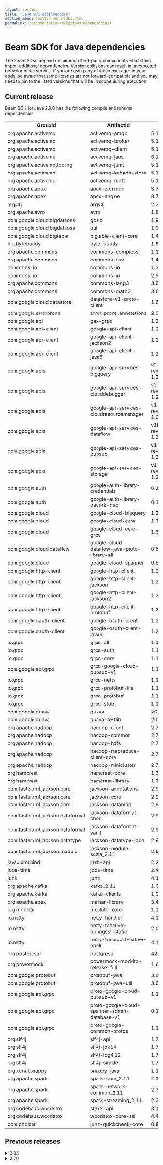 ```yaml
---
layout: section
title: "Java SDK dependencies"
section_menu: section-menu/sdks.html
permalink: /documentation/sdks/java-dependencies/
---
```

<!--
Licensed under the Apache License, Version 2.0 (the "License");
you may not use this file except in compliance with the License.
You may obtain a copy of the License at

http://www.apache.org/licenses/LICENSE-2.0

Unless required by applicable law or agreed to in writing, software
distributed under the License is distributed on an "AS IS" BASIS,
WITHOUT WARRANTIES OR CONDITIONS OF ANY KIND, either express or implied.
See the License for the specific language governing permissions and
limitations under the License.
-->

# Beam SDK for Java dependencies

The Beam SDKs depend on common third-party components which then
import additional dependencies. Version collisions can result in unexpected
behavior in the service. If you are using any of these packages in your code, be
aware that some libraries are not forward-compatible and you may need to pin to
the listed versions that will be in scope during execution.

## Current release

Beam SDK for Java 2.9.0 has the following compile and runtime dependencies.
<table class="table-bordered table-striped">
  <tr><th>GroupId</th><th>ArtifactId</th><th>Version</th></tr>
  <tr><td>org.apache.activemq</td><td>activemq-amqp</td><td>5.13.1</td></tr>
  <tr><td>org.apache.activemq</td><td>activemq-broker</td><td>5.13.1</td></tr>
  <tr><td>org.apache.activemq</td><td>activemq-client</td><td>5.13.1</td></tr>
  <tr><td>org.apache.activemq</td><td>activemq-jaas</td><td>5.13.1</td></tr>
  <tr><td>org.apache.activemq.tooling</td><td>activemq-junit</td><td>5.13.1</td></tr>
  <tr><td>org.apache.activemq</td><td>activemq-kahadb-store</td><td>5.13.1</td></tr>
  <tr><td>org.apache.activemq</td><td>activemq-mqtt</td><td>5.13.1</td></tr>
  <tr><td>org.apache.apex</td><td>apex-common</td><td>3.7.0</td></tr>
  <tr><td>org.apache.apex</td><td>apex-engine</td><td>3.7.0</td></tr>
  <tr><td>args4j</td><td>args4j</td><td>2.33</td></tr>
  <tr><td>org.apache.avro</td><td>avro</td><td>1.8.2</td></tr>
  <tr><td>com.google.cloud.bigdataoss</td><td>gcsio</td><td>1.9.0</td></tr>
  <tr><td>com.google.cloud.bigdataoss</td><td>util</td><td>1.9.0</td></tr>
  <tr><td>com.google.cloud.bigtable</td><td>bigtable-client-core</td><td>1.4.0</td></tr>
  <tr><td>net.bytebuddy</td><td>byte-buddy</td><td>1.9.3</td></tr>
  <tr><td>org.apache.commons</td><td>commons-compress</td><td>1.16.1</td></tr>
  <tr><td>org.apache.commons</td><td>commons-csv</td><td>1.4</td></tr>
  <tr><td>commons-io</td><td>commons-io</td><td>1.3.2</td></tr>
  <tr><td>commons-io</td><td>commons-io</td><td>2.5</td></tr>
  <tr><td>org.apache.commons</td><td>commons-lang3</td><td>3.6</td></tr>
  <tr><td>org.apache.commons</td><td>commons-math3</td><td>3.6.1</td></tr>
  <tr><td>com.google.cloud.datastore</td><td>datastore-v1-proto-client</td><td>1.6.0</td></tr>
  <tr><td>com.google.errorprone</td><td>error_prone_annotations</td><td>2.0.15</td></tr>
  <tr><td>com.google.api</td><td>gax-grpc</td><td>1.29.0</td></tr>
  <tr><td>com.google.api-client</td><td>google-api-client</td><td>1.27.0</td></tr>
  <tr><td>com.google.api-client</td><td>google-api-client-jackson2</td><td>1.27.0</td></tr>
  <tr><td>com.google.api-client</td><td>google-api-client-java6</td><td>1.27.0</td></tr>
  <tr><td>com.google.apis</td><td>google-api-services-bigquery</td><td>v2-rev20181104-1.27.0</td></tr>
  <tr><td>com.google.apis</td><td>google-api-services-clouddebugger</td><td>v2-rev20180801-1.27.0</td></tr>
  <tr><td>com.google.apis</td><td>google-api-services-cloudresourcemanager</td><td>v1-rev20181015-1.27.0</td></tr>
  <tr><td>com.google.apis</td><td>google-api-services-dataflow</td><td>v1b3-rev20181107-1.27.0</td></tr>
  <tr><td>com.google.apis</td><td>google-api-services-pubsub</td><td>v1-rev20181105-1.27.0</td></tr>
  <tr><td>com.google.apis</td><td>google-api-services-storage</td><td>v1-rev20181013-1.27.0</td></tr>
  <tr><td>com.google.auth</td><td>google-auth-library-credentials</td><td>0.10.0</td></tr>
  <tr><td>com.google.auth</td><td>google-auth-library-oauth2-http</td><td>0.10.0</td></tr>
  <tr><td>com.google.cloud</td><td>google-cloud-bigquery</td><td>1.27.0</td></tr>
  <tr><td>com.google.cloud</td><td>google-cloud-core</td><td>1.36.0</td></tr>
  <tr><td>com.google.cloud</td><td>google-cloud-core-grpc</td><td>1.36.0</td></tr>
  <tr><td>com.google.cloud.dataflow</td><td>google-cloud-dataflow-java-proto-library-all</td><td>0.5.160304</td></tr>
  <tr><td>com.google.cloud</td><td>google-cloud-spanner</td><td>0.54.0-beta</td></tr>
  <tr><td>com.google.http-client</td><td>google-http-client</td><td>1.27.0</td></tr>
  <tr><td>com.google.http-client</td><td>google-http-client-jackson</td><td>1.27.0</td></tr>
  <tr><td>com.google.http-client</td><td>google-http-client-jackson2</td><td>1.27.0</td></tr>
  <tr><td>com.google.http-client</td><td>google-http-client-protobuf</td><td>1.27.0</td></tr>
  <tr><td>com.google.oauth-client</td><td>google-oauth-client</td><td>1.27.0</td></tr>
  <tr><td>com.google.oauth-client</td><td>google-oauth-client-java6</td><td>1.27.0</td></tr>
  <tr><td>io.grpc</td><td>grpc-all</td><td>1.13.1</td></tr>
  <tr><td>io.grpc</td><td>grpc-auth</td><td>1.13.1</td></tr>
  <tr><td>io.grpc</td><td>grpc-core</td><td>1.13.1</td></tr>
  <tr><td>com.google.api.grpc</td><td>grpc-google-cloud-pubsub-v1</td><td>1.18.0</td></tr>
  <tr><td>io.grpc</td><td>grpc-netty</td><td>1.13.1</td></tr>
  <tr><td>io.grpc</td><td>grpc-protobuf-lite</td><td>1.13.1</td></tr>
  <tr><td>io.grpc</td><td>grpc-protobuf</td><td>1.13.1</td></tr>
  <tr><td>io.grpc</td><td>grpc-stub</td><td>1.13.1</td></tr>
  <tr><td>com.google.guava</td><td>guava</td><td>20.0</td></tr>
  <tr><td>com.google.guava</td><td>guava-testlib</td><td>20.0</td></tr>
  <tr><td>org.apache.hadoop</td><td>hadoop-client</td><td>2.7.3</td></tr>
  <tr><td>org.apache.hadoop</td><td>hadoop-common</td><td>2.7.3</td></tr>
  <tr><td>org.apache.hadoop</td><td>hadoop-hdfs</td><td>2.7.3</td></tr>
  <tr><td>org.apache.hadoop</td><td>hadoop-mapreduce-client-core</td><td>2.7.3</td></tr>
  <tr><td>org.apache.hadoop</td><td>hadoop-minicluster</td><td>2.7.3</td></tr>
  <tr><td>org.hamcrest</td><td>hamcrest-core</td><td>1.3</td></tr>
  <tr><td>org.hamcrest</td><td>hamcrest-library</td><td>1.3</td></tr>
  <tr><td>com.fasterxml.jackson.core</td><td>jackson-annotations</td><td>2.9.5</td></tr>
  <tr><td>com.fasterxml.jackson.core</td><td>jackson-core</td><td>2.9.5</td></tr>
  <tr><td>com.fasterxml.jackson.core</td><td>jackson-databind</td><td>2.9.5</td></tr>
  <tr><td>com.fasterxml.jackson.dataformat</td><td>jackson-dataformat-cbor</td><td>2.9.5</td></tr>
  <tr><td>com.fasterxml.jackson.dataformat</td><td>jackson-dataformat-yaml</td><td>2.9.5</td></tr>
  <tr><td>com.fasterxml.jackson.datatype</td><td>jackson-datatype-joda</td><td>2.9.5</td></tr>
  <tr><td>com.fasterxml.jackson.module</td><td>jackson-module-scala_2.11</td><td>2.9.5</td></tr>
  <tr><td>javax.xml.bind</td><td>jaxb-api</td><td>2.2.12</td></tr>
  <tr><td>joda-time</td><td>joda-time</td><td>2.4</td></tr>
  <tr><td>junit</td><td>junit</td><td>4.12</td></tr>
  <tr><td>org.apache.kafka</td><td>kafka_2.11</td><td>1.0.0</td></tr>
  <tr><td>org.apache.kafka</td><td>kafka-clients</td><td>1.0.0</td></tr>
  <tr><td>org.apache.apex</td><td>malhar-library</td><td>3.4.0</td></tr>
  <tr><td>org.mockito</td><td>mockito-core</td><td>1.10.19</td></tr>
  <tr><td>io.netty</td><td>netty-handler</td><td>4.1.25.Final</td></tr>
  <tr><td>io.netty</td><td>netty-tcnative-boringssl-static</td><td>2.0.8.Final</td></tr>
  <tr><td>io.netty</td><td>netty-transport-native-epoll</td><td>4.1.25.Final</td></tr>
  <tr><td>org.postgresql</td><td>postgresql</td><td>42.2.2</td></tr>
  <tr><td>org.powermock</td><td>powermock-mockito-release-full</td><td>1.6.4</td></tr>
  <tr><td>com.google.protobuf</td><td>protobuf-java</td><td>3.6.0</td></tr>
  <tr><td>com.google.protobuf</td><td>protobuf-java-util</td><td>3.6.0</td></tr>
  <tr><td>com.google.api.grpc</td><td>proto-google-cloud-pubsub-v1</td><td>1.18.0</td></tr>
  <tr><td>com.google.api.grpc</td><td>proto-google-cloud-spanner-admin-database-v1</td><td>0.19.0</td></tr>
  <tr><td>com.google.api.grpc</td><td>proto-google-common-protos</td><td>1.12.0</td></tr>
  <tr><td>org.slf4j</td><td>slf4j-api</td><td>1.7.25</td></tr>
  <tr><td>org.slf4j</td><td>slf4j-jdk14</td><td>1.7.25</td></tr>
  <tr><td>org.slf4j</td><td>slf4j-log4j12</td><td>1.7.25</td></tr>
  <tr><td>org.slf4j</td><td>slf4j-simple</td><td>1.7.25</td></tr>
  <tr><td>org.xerial.snappy</td><td>snappy-java</td><td>1.1.4</td></tr>
  <tr><td>org.apache.spark</td><td>spark-core_2.11</td><td>2.3.2</td></tr>
  <tr><td>org.apache.spark</td><td>spark-network-common_2.11</td><td>2.3.2</td></tr>
  <tr><td>org.apache.spark</td><td>spark-streaming_2.11</td><td>2.3.2</td></tr>
  <tr><td>org.codehaus.woodstox</td><td>stax2-api</td><td>3.1.4</td></tr>
  <tr><td>org.codehaus.woodstox</td><td>woodstox-core-asl</td><td>4.4.1</td></tr>
  <tr><td>com.pholser</td><td>junit-quickcheck-core</td><td>0.8</td></tr>
</table>


## Previous releases

<details><summary markdown="span">2.8.0</summary>

<p>Beam SDK for Java 2.8.0 has the following compile and runtime dependencies.</p>
<table class="table-bordered table-striped">
  <tr><th>GroupId</th><th>ArtifactId</th><th>Version</th></tr>
  <tr><td>org.apache.activemq</td><td>activemq-amqp</td><td>5.13.1</td></tr>
  <tr><td>org.apache.activemq</td><td>activemq-broker</td><td>5.13.1</td></tr>
  <tr><td>org.apache.activemq</td><td>activemq-client</td><td>5.13.1</td></tr>
  <tr><td>org.apache.activemq</td><td>activemq-jaas</td><td>5.13.1</td></tr>
  <tr><td>org.apache.activemq.tooling</td><td>activemq-junit</td><td>5.13.1</td></tr>
  <tr><td>org.apache.activemq</td><td>activemq-kahadb-store</td><td>5.13.1</td></tr>
  <tr><td>org.apache.activemq</td><td>activemq-mqtt</td><td>5.13.1</td></tr>
  <tr><td>org.apache.apex</td><td>apex-common</td><td>3.7.0</td></tr>
  <tr><td>org.apache.apex</td><td>apex-engine</td><td>3.7.0</td></tr>
  <tr><td>com.google.api</td><td>api-common</td><td>1.6.0</td></tr>
  <tr><td>args4j</td><td>args4j</td><td>2.33</td></tr>
  <tr><td>org.apache.avro</td><td>avro</td><td>1.8.2</td></tr>
  <tr><td>com.google.cloud.bigtable</td><td>bigtable-client-core</td><td>1.4.0</td></tr>
  <tr><td>net.bytebuddy</td><td>byte-buddy</td><td>1.8.11</td></tr>
  <tr><td>org.apache.commons</td><td>commons-compress</td><td>1.16.1</td></tr>
  <tr><td>org.apache.commons</td><td>commons-csv</td><td>1.4</td></tr>
  <tr><td>commons-io</td><td>commons-io</td><td>1.3.2</td></tr>
  <tr><td>commons-io</td><td>commons-io</td><td>2.5</td></tr>
  <tr><td>org.apache.commons</td><td>commons-lang3</td><td>3.6</td></tr>
  <tr><td>org.apache.commons</td><td>commons-math3</td><td>3.6.1</td></tr>
  <tr><td>com.google.cloud.datastore</td><td>datastore-v1-proto-client</td><td>1.6.0</td></tr>
  <tr><td>com.google.errorprone</td><td>error_prone_annotations</td><td>2.0.15</td></tr>
  <tr><td>com.google.api</td><td>gax-grpc</td><td>1.29.0</td></tr>
  <tr><td>com.google.cloud.bigdataoss</td><td>gcsio</td><td>1.9.0</td></tr>
  <tr><td>com.google.api-client</td><td>google-api-client-jackson2</td><td>1.23.0</td></tr>
  <tr><td>com.google.api-client</td><td>google-api-client-java6</td><td>1.23.0</td></tr>
  <tr><td>com.google.api-client</td><td>google-api-client</td><td>1.23.0</td></tr>
  <tr><td>com.google.apis</td><td>google-api-services-bigquery</td><td>v2-rev402-1.23.0</td></tr>
  <tr><td>com.google.apis</td><td>google-api-services-clouddebugger</td><td>v2-rev253-1.23.0</td></tr>
  <tr><td>com.google.apis</td><td>google-api-services-cloudresourcemanager</td><td>v1-rev502-1.23.0</td></tr>
  <tr><td>com.google.apis</td><td>google-api-services-dataflow</td><td>v1b3-rev257-1.23.0</td></tr>
  <tr><td>com.google.apis</td><td>google-api-services-pubsub</td><td>v1-rev399-1.23.0</td></tr>
  <tr><td>com.google.apis</td><td>google-api-services-storage</td><td>v1-rev136-1.23.0</td></tr>
  <tr><td>com.google.auth</td><td>google-auth-library-credentials</td><td>0.10.0</td></tr>
  <tr><td>com.google.auth</td><td>google-auth-library-oauth2-http</td><td>0.10.0</td></tr>
  <tr><td>com.google.cloud</td><td>google-cloud-core-grpc</td><td>1.36.0</td></tr>
  <tr><td>com.google.cloud</td><td>google-cloud-core</td><td>1.36.0</td></tr>
  <tr><td>com.google.cloud.dataflow</td><td>google-cloud-dataflow-java-proto-library-all</td><td>0.5.160304</td></tr>
  <tr><td>com.google.cloud</td><td>google-cloud-spanner</td><td>0.54.0-beta</td></tr>
  <tr><td>com.google.http-client</td><td>google-http-client-jackson2</td><td>1.23.0</td></tr>
  <tr><td>com.google.http-client</td><td>google-http-client-jackson</td><td>1.23.0</td></tr>
  <tr><td>com.google.http-client</td><td>google-http-client-protobuf</td><td>1.23.0</td></tr>
  <tr><td>com.google.http-client</td><td>google-http-client</td><td>1.23.0</td></tr>
  <tr><td>com.google.oauth-client</td><td>google-oauth-client-java6</td><td>1.23.0</td></tr>
  <tr><td>com.google.oauth-client</td><td>google-oauth-client</td><td>1.23.0</td></tr>
  <tr><td>io.grpc</td><td>grpc-all</td><td>1.13.1</td></tr>
  <tr><td>io.grpc</td><td>grpc-auth</td><td>1.13.1</td></tr>
  <tr><td>io.grpc</td><td>grpc-core</td><td>1.13.1</td></tr>
  <tr><td>com.google.api.grpc</td><td>grpc-google-cloud-bigtable-v2</td><td>0.19.0</td></tr>
  <tr><td>com.google.api.grpc</td><td>grpc-google-cloud-pubsub-v1</td><td>1.18.0</td></tr>
  <tr><td>io.grpc</td><td>grpc-netty</td><td>1.13.1</td></tr>
  <tr><td>io.grpc</td><td>grpc-protobuf-lite</td><td>1.13.1</td></tr>
  <tr><td>io.grpc</td><td>grpc-protobuf</td><td>1.13.1</td></tr>
  <tr><td>io.grpc</td><td>grpc-stub</td><td>1.13.1</td></tr>
  <tr><td>com.google.guava</td><td>guava</td><td>20.0</td></tr>
  <tr><td>com.google.guava</td><td>guava-testlib</td><td>20.0</td></tr>
  <tr><td>org.apache.hadoop</td><td>hadoop-client</td><td>2.7.3</td></tr>
  <tr><td>org.apache.hadoop</td><td>hadoop-common</td><td>2.7.3</td></tr>
  <tr><td>org.apache.hadoop</td><td>hadoop-hdfs</td><td>2.7.3</td></tr>
  <tr><td>org.apache.hadoop</td><td>hadoop-hdfs</td><td>2.7.3</td></tr>
  <tr><td>org.apache.hadoop</td><td>hadoop-mapreduce-client-core</td><td>2.7.3</td></tr>
  <tr><td>org.apache.hadoop</td><td>hadoop-minicluster</td><td>2.7.3</td></tr>
  <tr><td>org.hamcrest</td><td>hamcrest-core</td><td>1.3</td></tr>
  <tr><td>org.hamcrest</td><td>hamcrest-library</td><td>1.3</td></tr>
  <tr><td>com.fasterxml.jackson.core</td><td>jackson-annotations</td><td>2.9.5</td></tr>
  <tr><td>com.fasterxml.jackson.core</td><td>jackson-core</td><td>2.9.5</td></tr>
  <tr><td>com.fasterxml.jackson.core</td><td>jackson-databind</td><td>2.9.5</td></tr>
  <tr><td>com.fasterxml.jackson.dataformat</td><td>jackson-dataformat-cbor</td><td>2.9.5</td></tr>
  <tr><td>com.fasterxml.jackson.dataformat</td><td>jackson-dataformat-yaml</td><td>2.9.5</td></tr>
  <tr><td>com.fasterxml.jackson.datatype</td><td>jackson-datatype-joda</td><td>2.9.5</td></tr>
  <tr><td>com.fasterxml.jackson.module</td><td>jackson-module-scala_2.11</td><td>2.9.5</td></tr>
  <tr><td>javax.xml.bind</td><td>jaxb-api</td><td>2.2.12</td></tr>
  <tr><td>joda-time</td><td>joda-time</td><td>2.4</td></tr>
  <tr><td>com.pholser</td><td>junit-quickcheck-core</td><td>0.8</td></tr>
  <tr><td>junit</td><td>junit</td><td>4.12</td></tr>
  <tr><td>org.apache.kafka</td><td>kafka_2.11</td><td>1.0.0</td></tr>
  <tr><td>org.apache.kafka</td><td>kafka-clients</td><td>1.0.0</td></tr>
  <tr><td>org.apache.apex</td><td>malhar-library</td><td>3.4.0</td></tr>
  <tr><td>org.mockito</td><td>mockito-core</td><td>1.10.19</td></tr>
  <tr><td>io.netty</td><td>netty-handler</td><td>4.1.25.Final</td></tr>
  <tr><td>io.netty</td><td>netty-tcnative-boringssl-static</td><td>2.0.8.Final</td></tr>
  <tr><td>io.netty</td><td>netty-transport-native-epoll</td><td>4.1.25.Final</td></tr>
  <tr><td>org.postgresql</td><td>postgresql</td><td>42.2.2</td></tr>
  <tr><td>org.powermock</td><td>powermock-mockito-release-full</td><td>1.6.4</td></tr>
  <tr><td>com.google.protobuf</td><td>protobuf-java</td><td>3.6.0</td></tr>
  <tr><td>com.google.protobuf</td><td>protobuf-java-util</td><td>3.6.0</td></tr>
  <tr><td>com.google.api.grpc</td><td>proto-google-cloud-datastore-v1</td><td>0.19.0</td></tr>
  <tr><td>com.google.api.grpc</td><td>proto-google-cloud-pubsub-v1</td><td>1.18.0</td></tr>
  <tr><td>com.google.api.grpc</td><td>proto-google-cloud-spanner-admin-database-v1</td><td>0.19.0</td></tr>
  <tr><td>com.google.api.grpc</td><td>proto-google-common-protos</td><td>1.12.0</td></tr>
  <tr><td>org.slf4j</td><td>slf4j-api</td><td>1.7.25</td></tr>
  <tr><td>org.slf4j</td><td>slf4j-jdk14</td><td>1.7.25</td></tr>
  <tr><td>org.slf4j</td><td>slf4j-log4j12</td><td>1.7.25</td></tr>
  <tr><td>org.slf4j</td><td>slf4j-simple</td><td>1.7.25</td></tr>
  <tr><td>org.xerial.snappy</td><td>snappy-java</td><td>1.1.4</td></tr>
  <tr><td>org.apache.spark</td><td>spark-core_2.11</td><td>2.3.1</td></tr>
  <tr><td>org.apache.spark</td><td>spark-network-common_2.11</td><td>2.3.1</td></tr>
  <tr><td>org.apache.spark</td><td>spark-streaming_2.11</td><td>2.3.1</td></tr>
  <tr><td>org.codehaus.woodstox</td><td>stax2-api</td><td>3.1.4</td></tr>
  <tr><td>com.google.cloud.bigdataoss</td><td>util</td><td>1.9.0</td></tr>
  <tr><td>org.codehaus.woodstox</td><td>woodstox-core-asl</td><td>4.4.1</td></tr>
</table>

</details>

<details><summary markdown="span">2.7.0</summary>

<p>Beam SDK for Java 2.7.0 has the following compile and runtime dependencies.</p>
<table class="table-bordered table-striped">
  <tr><th>GroupId</th><th>ArtifactId</th><th>Version</th></tr>
  <tr><td>org.apache.activemq</td><td>activemq-amqp</td><td>5.13.1</td></tr>
  <tr><td>org.apache.activemq</td><td>activemq-broker</td><td>5.13.1</td></tr>
  <tr><td>org.apache.activemq</td><td>activemq-client</td><td>5.13.1</td></tr>
  <tr><td>org.apache.activemq</td><td>activemq-jaas</td><td>5.13.1</td></tr>
  <tr><td>org.apache.activemq.tooling</td><td>activemq-junit</td><td>5.13.1</td></tr>
  <tr><td>org.apache.activemq</td><td>activemq-kahadb-store</td><td>5.13.1</td></tr>
  <tr><td>org.apache.activemq</td><td>activemq-mqtt</td><td>5.13.1</td></tr>
  <tr><td>org.apache.apex</td><td>apex-common</td><td>3.7.0</td></tr>
  <tr><td>org.apache.apex</td><td>apex-engine</td><td>3.7.0</td></tr>
  <tr><td>com.google.api</td><td>api-common</td><td>1.6.0</td></tr>
  <tr><td>args4j</td><td>args4j</td><td>2.33</td></tr>
  <tr><td>org.apache.avro</td><td>avro</td><td>1.8.2</td></tr>
  <tr><td>com.google.cloud.bigtable</td><td>bigtable-client-core</td><td>1.4.0</td></tr>
  <tr><td>net.bytebuddy</td><td>byte-buddy</td><td>1.8.11</td></tr>
  <tr><td>org.apache.commons</td><td>commons-compress</td><td>1.16.1</td></tr>
  <tr><td>org.apache.commons</td><td>commons-csv</td><td>1.4</td></tr>
  <tr><td>commons-io</td><td>commons-io</td><td>1.3.2</td></tr>
  <tr><td>commons-io</td><td>commons-io</td><td>2.5</td></tr>
  <tr><td>org.apache.commons</td><td>commons-lang3</td><td>3.6</td></tr>
  <tr><td>org.apache.commons</td><td>commons-math3</td><td>3.6.1</td></tr>
  <tr><td>com.google.cloud.datastore</td><td>datastore-v1-proto-client</td><td>1.6.0</td></tr>
  <tr><td>com.google.errorprone</td><td>error_prone_annotations</td><td>2.0.15</td></tr>
  <tr><td>com.google.api</td><td>gax-grpc</td><td>1.29.0</td></tr>
  <tr><td>com.google.cloud.bigdataoss</td><td>gcsio</td><td>1.9.0</td></tr>
  <tr><td>com.google.api-client</td><td>google-api-client-jackson2</td><td>1.23.0</td></tr>
  <tr><td>com.google.api-client</td><td>google-api-client-java6</td><td>1.23.0</td></tr>
  <tr><td>com.google.api-client</td><td>google-api-client</td><td>1.23.0</td></tr>
  <tr><td>com.google.apis</td><td>google-api-services-bigquery</td><td>v2-rev402-1.23.0</td></tr>
  <tr><td>com.google.apis</td><td>google-api-services-clouddebugger</td><td>v2-rev253-1.23.0</td></tr>
  <tr><td>com.google.apis</td><td>google-api-services-cloudresourcemanager</td><td>v1-rev502-1.23.0</td></tr>
  <tr><td>com.google.apis</td><td>google-api-services-dataflow</td><td>v1b3-rev257-1.23.0</td></tr>
  <tr><td>com.google.apis</td><td>google-api-services-pubsub</td><td>v1-rev399-1.23.0</td></tr>
  <tr><td>com.google.apis</td><td>google-api-services-storage</td><td>v1-rev136-1.23.0</td></tr>
  <tr><td>com.google.auth</td><td>google-auth-library-credentials</td><td>0.10.0</td></tr>
  <tr><td>com.google.auth</td><td>google-auth-library-oauth2-http</td><td>0.10.0</td></tr>
  <tr><td>com.google.cloud</td><td>google-cloud-core-grpc</td><td>1.36.0</td></tr>
  <tr><td>com.google.cloud</td><td>google-cloud-core</td><td>1.36.0</td></tr>
  <tr><td>com.google.cloud.dataflow</td><td>google-cloud-dataflow-java-proto-library-all</td><td>0.5.160304</td></tr>
  <tr><td>com.google.cloud</td><td>google-cloud-spanner</td><td>0.54.0-beta</td></tr>
  <tr><td>com.google.http-client</td><td>google-http-client-jackson2</td><td>1.23.0</td></tr>
  <tr><td>com.google.http-client</td><td>google-http-client-jackson</td><td>1.23.0</td></tr>
  <tr><td>com.google.http-client</td><td>google-http-client-protobuf</td><td>1.23.0</td></tr>
  <tr><td>com.google.http-client</td><td>google-http-client</td><td>1.23.0</td></tr>
  <tr><td>com.google.oauth-client</td><td>google-oauth-client-java6</td><td>1.23.0</td></tr>
  <tr><td>com.google.oauth-client</td><td>google-oauth-client</td><td>1.23.0</td></tr>
  <tr><td>io.grpc</td><td>grpc-all</td><td>1.13.1</td></tr>
  <tr><td>io.grpc</td><td>grpc-auth</td><td>1.13.1</td></tr>
  <tr><td>io.grpc</td><td>grpc-core</td><td>1.13.1</td></tr>
  <tr><td>com.google.api.grpc</td><td>grpc-google-cloud-bigtable-v2</td><td>0.19.0</td></tr>
  <tr><td>com.google.api.grpc</td><td>grpc-google-cloud-pubsub-v1</td><td>1.18.0</td></tr>
  <tr><td>io.grpc</td><td>grpc-netty</td><td>1.13.1</td></tr>
  <tr><td>io.grpc</td><td>grpc-protobuf-lite</td><td>1.13.1</td></tr>
  <tr><td>io.grpc</td><td>grpc-protobuf</td><td>1.13.1</td></tr>
  <tr><td>io.grpc</td><td>grpc-stub</td><td>1.13.1</td></tr>
  <tr><td>com.google.guava</td><td>guava</td><td>20.0</td></tr>
  <tr><td>com.google.guava</td><td>guava-testlib</td><td>20.0</td></tr>
  <tr><td>org.apache.hadoop</td><td>hadoop-client</td><td>2.7.3</td></tr>
  <tr><td>org.apache.hadoop</td><td>hadoop-common</td><td>2.7.3</td></tr>
  <tr><td>org.apache.hadoop</td><td>hadoop-hdfs</td><td>2.7.3</td></tr>
  <tr><td>org.apache.hadoop</td><td>hadoop-hdfs</td><td>2.7.3</td></tr>
  <tr><td>org.apache.hadoop</td><td>hadoop-mapreduce-client-core</td><td>2.7.3</td></tr>
  <tr><td>org.apache.hadoop</td><td>hadoop-minicluster</td><td>2.7.3</td></tr>
  <tr><td>org.hamcrest</td><td>hamcrest-core</td><td>1.3</td></tr>
  <tr><td>org.hamcrest</td><td>hamcrest-library</td><td>1.3</td></tr>
  <tr><td>com.fasterxml.jackson.core</td><td>jackson-annotations</td><td>2.9.5</td></tr>
  <tr><td>com.fasterxml.jackson.core</td><td>jackson-core</td><td>2.9.5</td></tr>
  <tr><td>com.fasterxml.jackson.core</td><td>jackson-databind</td><td>2.9.5</td></tr>
  <tr><td>com.fasterxml.jackson.dataformat</td><td>jackson-dataformat-cbor</td><td>2.9.5</td></tr>
  <tr><td>com.fasterxml.jackson.dataformat</td><td>jackson-dataformat-yaml</td><td>2.9.5</td></tr>
  <tr><td>com.fasterxml.jackson.datatype</td><td>jackson-datatype-joda</td><td>2.9.5</td></tr>
  <tr><td>com.fasterxml.jackson.module</td><td>jackson-module-scala_2.11</td><td>2.9.5</td></tr>
  <tr><td>javax.xml.bind</td><td>jaxb-api</td><td>2.2.12</td></tr>
  <tr><td>joda-time</td><td>joda-time</td><td>2.4</td></tr>
  <tr><td>com.pholser</td><td>junit-quickcheck-core</td><td>0.8</td></tr>
  <tr><td>junit</td><td>junit</td><td>4.12</td></tr>
  <tr><td>org.apache.kafka</td><td>kafka_2.11</td><td>1.0.0</td></tr>
  <tr><td>org.apache.kafka</td><td>kafka-clients</td><td>1.0.0</td></tr>
  <tr><td>org.apache.apex</td><td>malhar-library</td><td>3.4.0</td></tr>
  <tr><td>org.mockito</td><td>mockito-core</td><td>1.10.19</td></tr>
  <tr><td>io.netty</td><td>netty-handler</td><td>4.1.25.Final</td></tr>
  <tr><td>io.netty</td><td>netty-tcnative-boringssl-static</td><td>2.0.8.Final</td></tr>
  <tr><td>io.netty</td><td>netty-transport-native-epoll</td><td>4.1.25.Final</td></tr>
  <tr><td>org.postgresql</td><td>postgresql</td><td>42.2.2</td></tr>
  <tr><td>org.powermock</td><td>powermock-mockito-release-full</td><td>1.6.4</td></tr>
  <tr><td>com.google.protobuf</td><td>protobuf-java</td><td>3.6.0</td></tr>
  <tr><td>com.google.protobuf</td><td>protobuf-java-util</td><td>3.6.0</td></tr>
  <tr><td>com.google.api.grpc</td><td>proto-google-cloud-datastore-v1</td><td>0.19.0</td></tr>
  <tr><td>com.google.api.grpc</td><td>proto-google-cloud-pubsub-v1</td><td>1.18.0</td></tr>
  <tr><td>com.google.api.grpc</td><td>proto-google-cloud-spanner-admin-database-v1</td><td>0.19.0</td></tr>
  <tr><td>com.google.api.grpc</td><td>proto-google-common-protos</td><td>1.12.0</td></tr>
  <tr><td>org.slf4j</td><td>slf4j-api</td><td>1.7.25</td></tr>
  <tr><td>org.slf4j</td><td>slf4j-jdk14</td><td>1.7.25</td></tr>
  <tr><td>org.slf4j</td><td>slf4j-log4j12</td><td>1.7.25</td></tr>
  <tr><td>org.slf4j</td><td>slf4j-simple</td><td>1.7.25</td></tr>
  <tr><td>org.xerial.snappy</td><td>snappy-java</td><td>1.1.4</td></tr>
  <tr><td>org.apache.spark</td><td>spark-core_2.11</td><td>2.3.1</td></tr>
  <tr><td>org.apache.spark</td><td>spark-network-common_2.11</td><td>2.3.1</td></tr>
  <tr><td>org.apache.spark</td><td>spark-streaming_2.11</td><td>2.3.1</td></tr>
  <tr><td>org.codehaus.woodstox</td><td>stax2-api</td><td>3.1.4</td></tr>
  <tr><td>com.google.cloud.bigdataoss</td><td>util</td><td>1.9.0</td></tr>
  <tr><td>org.codehaus.woodstox</td><td>woodstox-core-asl</td><td>4.4.1</td></tr>
</table>

</details>

